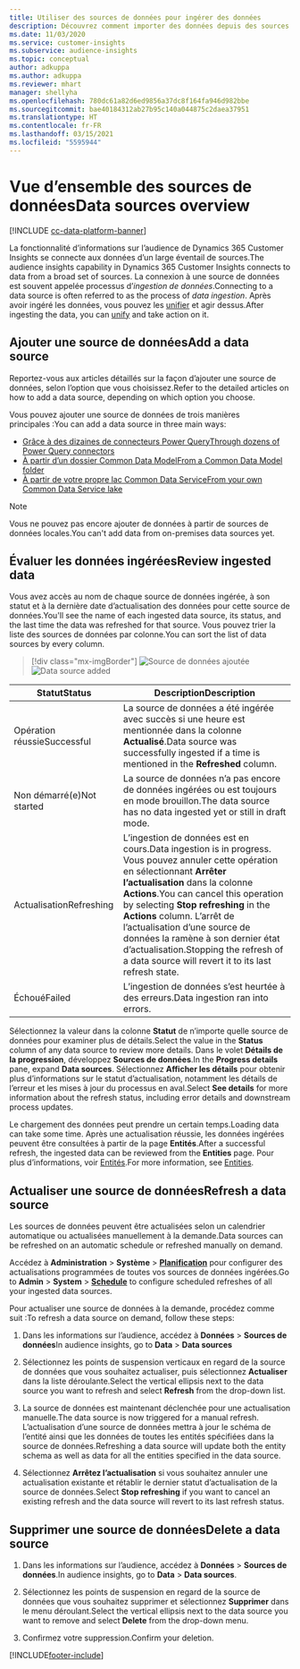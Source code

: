 ```yaml
---
title: Utiliser des sources de données pour ingérer des données
description: Découvrez comment importer des données depuis des sources diverses.
ms.date: 11/03/2020
ms.service: customer-insights
ms.subservice: audience-insights
ms.topic: conceptual
author: adkuppa
ms.author: adkuppa
ms.reviewer: mhart
manager: shellyha
ms.openlocfilehash: 780dc61a82d6ed9856a37dc8f164fa946d982bbe
ms.sourcegitcommit: bae40184312ab27b95c140a044875c2daea37951
ms.translationtype: HT
ms.contentlocale: fr-FR
ms.lasthandoff: 03/15/2021
ms.locfileid: "5595944"
---
```

# <a name="data-sources-overview"></a><span data-ttu-id="eb6c0-103">Vue d’ensemble des sources de données</span><span class="sxs-lookup"><span data-stu-id="eb6c0-103">Data sources overview</span></span>

[!INCLUDE [cc-data-platform-banner](../includes/cc-data-platform-banner.md)]

<span data-ttu-id="eb6c0-104">La fonctionnalité d’informations sur l’audience de Dynamics 365 Customer Insights se connecte aux données d’un large éventail de sources.</span><span class="sxs-lookup"><span data-stu-id="eb6c0-104">The audience insights capability in Dynamics 365 Customer Insights connects to data from a broad set of sources.</span></span> <span data-ttu-id="eb6c0-105">La connexion à une source de données est souvent appelée processus d’*ingestion de données*.</span><span class="sxs-lookup"><span data-stu-id="eb6c0-105">Connecting to a data source is often referred to as the process of *data ingestion*.</span></span> <span data-ttu-id="eb6c0-106">Après avoir ingéré les données, vous pouvez les [unifier](data-unification.md) et agir dessus.</span><span class="sxs-lookup"><span data-stu-id="eb6c0-106">After ingesting the data, you can [unify](data-unification.md) and take action on it.</span></span>

## <a name="add-a-data-source"></a><span data-ttu-id="eb6c0-107">Ajouter une source de données</span><span class="sxs-lookup"><span data-stu-id="eb6c0-107">Add a data source</span></span>

<span data-ttu-id="eb6c0-108">Reportez-vous aux articles détaillés sur la façon d’ajouter une source de données, selon l’option que vous choisissez.</span><span class="sxs-lookup"><span data-stu-id="eb6c0-108">Refer to the detailed articles on how to add a data source, depending on which option you choose.</span></span>

<span data-ttu-id="eb6c0-109">Vous pouvez ajouter une source de données de trois manières principales :</span><span class="sxs-lookup"><span data-stu-id="eb6c0-109">You can add a data source in three main ways:</span></span>

- [<span data-ttu-id="eb6c0-110">Grâce à des dizaines de connecteurs Power Query</span><span class="sxs-lookup"><span data-stu-id="eb6c0-110">Through dozens of Power Query connectors</span></span>](connect-power-query.md)
- [<span data-ttu-id="eb6c0-111">À partir d’un dossier Common Data Model</span><span class="sxs-lookup"><span data-stu-id="eb6c0-111">From a Common Data Model folder</span></span>](connect-common-data-model.md)
- [<span data-ttu-id="eb6c0-112">À partir de votre propre lac Common Data Service</span><span class="sxs-lookup"><span data-stu-id="eb6c0-112">From your own Common Data Service lake</span></span>](connect-common-data-service-lake.md)

> [!NOTE]
> <span data-ttu-id="eb6c0-113">Vous ne pouvez pas encore ajouter de données à partir de sources de données locales.</span><span class="sxs-lookup"><span data-stu-id="eb6c0-113">You can't add data from on-premises data sources yet.</span></span>

## <a name="review-ingested-data"></a><span data-ttu-id="eb6c0-114">Évaluer les données ingérées</span><span class="sxs-lookup"><span data-stu-id="eb6c0-114">Review ingested data</span></span>

<span data-ttu-id="eb6c0-115">Vous avez accès au nom de chaque source de données ingérée, à son statut et à la dernière date d’actualisation des données pour cette source de données.</span><span class="sxs-lookup"><span data-stu-id="eb6c0-115">You'll see the name of each ingested data source, its status, and the last time the data was refreshed for that source.</span></span> <span data-ttu-id="eb6c0-116">Vous pouvez trier la liste des sources de données par colonne.</span><span class="sxs-lookup"><span data-stu-id="eb6c0-116">You can sort the list of data sources by every column.</span></span>

> [!div class="mx-imgBorder"]
> <span data-ttu-id="eb6c0-117">![Source de données ajoutée](media/configure-data-datasource-added.png "Source de données ajoutée")</span><span class="sxs-lookup"><span data-stu-id="eb6c0-117">![Data source added](media/configure-data-datasource-added.png "Data source added")</span></span>

|<span data-ttu-id="eb6c0-118">Statut</span><span class="sxs-lookup"><span data-stu-id="eb6c0-118">Status</span></span>  |<span data-ttu-id="eb6c0-119">Description</span><span class="sxs-lookup"><span data-stu-id="eb6c0-119">Description</span></span>  |
|---------|---------|
|<span data-ttu-id="eb6c0-120">Opération réussie</span><span class="sxs-lookup"><span data-stu-id="eb6c0-120">Successful</span></span>   |<span data-ttu-id="eb6c0-121">La source de données a été ingérée avec succès si une heure est mentionnée dans la colonne **Actualisé**.</span><span class="sxs-lookup"><span data-stu-id="eb6c0-121">Data source was successfully ingested if a time is mentioned in the **Refreshed** column.</span></span>
|<span data-ttu-id="eb6c0-122">Non démarré(e)</span><span class="sxs-lookup"><span data-stu-id="eb6c0-122">Not started</span></span>   |<span data-ttu-id="eb6c0-123">La source de données n’a pas encore de données ingérées ou est toujours en mode brouillon.</span><span class="sxs-lookup"><span data-stu-id="eb6c0-123">The data source has no data ingested yet or still in draft mode.</span></span>         |
|<span data-ttu-id="eb6c0-124">Actualisation</span><span class="sxs-lookup"><span data-stu-id="eb6c0-124">Refreshing</span></span>    |<span data-ttu-id="eb6c0-125">L’ingestion de données est en cours.</span><span class="sxs-lookup"><span data-stu-id="eb6c0-125">Data ingestion is in progress.</span></span> <span data-ttu-id="eb6c0-126">Vous pouvez annuler cette opération en sélectionnant **Arrêter l’actualisation** dans la colonne **Actions**.</span><span class="sxs-lookup"><span data-stu-id="eb6c0-126">You can cancel this operation by selecting **Stop refreshing** in the **Actions** column.</span></span> <span data-ttu-id="eb6c0-127">L’arrêt de l’actualisation d’une source de données la ramène à son dernier état d’actualisation.</span><span class="sxs-lookup"><span data-stu-id="eb6c0-127">Stopping the refresh of a data source will revert it to its last refresh state.</span></span>       |
|<span data-ttu-id="eb6c0-128">Échoué</span><span class="sxs-lookup"><span data-stu-id="eb6c0-128">Failed</span></span>     |<span data-ttu-id="eb6c0-129">L’ingestion de données s’est heurtée à des erreurs.</span><span class="sxs-lookup"><span data-stu-id="eb6c0-129">Data ingestion ran into errors.</span></span>         |

<span data-ttu-id="eb6c0-130">Sélectionnez la valeur dans la colonne **Statut** de n’importe quelle source de données pour examiner plus de détails.</span><span class="sxs-lookup"><span data-stu-id="eb6c0-130">Select the value in the **Status** column of any data source to review more details.</span></span> <span data-ttu-id="eb6c0-131">Dans le volet **Détails de la progression**, développez **Sources de données**.</span><span class="sxs-lookup"><span data-stu-id="eb6c0-131">In the **Progress details** pane, expand **Data sources**.</span></span> <span data-ttu-id="eb6c0-132">Sélectionnez **Afficher les détails** pour obtenir plus d’informations sur le statut d’actualisation, notamment les détails de l’erreur et les mises à jour du processus en aval.</span><span class="sxs-lookup"><span data-stu-id="eb6c0-132">Select **See details** for more information about the refresh status, including error details and downstream process updates.</span></span>

<span data-ttu-id="eb6c0-133">Le chargement des données peut prendre un certain temps.</span><span class="sxs-lookup"><span data-stu-id="eb6c0-133">Loading data can take some time.</span></span> <span data-ttu-id="eb6c0-134">Après une actualisation réussie, les données ingérées peuvent être consultées à partir de la page **Entités**.</span><span class="sxs-lookup"><span data-stu-id="eb6c0-134">After a successful refresh, the ingested data can be reviewed from the **Entities** page.</span></span> <span data-ttu-id="eb6c0-135">Pour plus d’informations, voir [Entités](entities.md).</span><span class="sxs-lookup"><span data-stu-id="eb6c0-135">For more information, see [Entities](entities.md).</span></span>

## <a name="refresh-a-data-source"></a><span data-ttu-id="eb6c0-136">Actualiser une source de données</span><span class="sxs-lookup"><span data-stu-id="eb6c0-136">Refresh a data source</span></span>

<span data-ttu-id="eb6c0-137">Les sources de données peuvent être actualisées selon un calendrier automatique ou actualisées manuellement à la demande.</span><span class="sxs-lookup"><span data-stu-id="eb6c0-137">Data sources can be refreshed on an automatic schedule or refreshed manually on demand.</span></span> 

<span data-ttu-id="eb6c0-138">Accédez à **Administration** > **Système** > [**Planification**](system.md#schedule-tab) pour configurer des actualisations programmées de toutes vos sources de données ingérées.</span><span class="sxs-lookup"><span data-stu-id="eb6c0-138">Go to **Admin** > **System** > [**Schedule**](system.md#schedule-tab) to configure scheduled refreshes of all your ingested data sources.</span></span>

<span data-ttu-id="eb6c0-139">Pour actualiser une source de données à la demande, procédez comme suit :</span><span class="sxs-lookup"><span data-stu-id="eb6c0-139">To refresh a data source on demand, follow these steps:</span></span>

1. <span data-ttu-id="eb6c0-140">Dans les informations sur l’audience, accédez à **Données** > **Sources de données**</span><span class="sxs-lookup"><span data-stu-id="eb6c0-140">In audience insights, go to **Data** > **Data sources**</span></span>

2. <span data-ttu-id="eb6c0-141">Sélectionnez les points de suspension verticaux en regard de la source de données que vous souhaitez actualiser, puis sélectionnez **Actualiser** dans la liste déroulante.</span><span class="sxs-lookup"><span data-stu-id="eb6c0-141">Select the vertical ellipsis next to the data source you want to refresh and select **Refresh** from the drop-down list.</span></span>

3. <span data-ttu-id="eb6c0-142">La source de données est maintenant déclenchée pour une actualisation manuelle.</span><span class="sxs-lookup"><span data-stu-id="eb6c0-142">The data source is now triggered for a manual refresh.</span></span> <span data-ttu-id="eb6c0-143">L’actualisation d’une source de données mettra à jour le schéma de l’entité ainsi que les données de toutes les entités spécifiées dans la source de données.</span><span class="sxs-lookup"><span data-stu-id="eb6c0-143">Refreshing a data source will update both the entity schema as well as data for all the entities specified in the data source.</span></span>

4. <span data-ttu-id="eb6c0-144">Sélectionnez **Arrêtez l’actualisation** si vous souhaitez annuler une actualisation existante et rétablir le dernier statut d’actualisation de la source de données.</span><span class="sxs-lookup"><span data-stu-id="eb6c0-144">Select **Stop refreshing** if you want to cancel an existing refresh and the data source will revert to its last refresh status.</span></span>

## <a name="delete-a-data-source"></a><span data-ttu-id="eb6c0-145">Supprimer une source de données</span><span class="sxs-lookup"><span data-stu-id="eb6c0-145">Delete a data source</span></span>

1. <span data-ttu-id="eb6c0-146">Dans les informations sur l’audience, accédez à **Données** > **Sources de données**.</span><span class="sxs-lookup"><span data-stu-id="eb6c0-146">In audience insights, go to **Data** > **Data sources**.</span></span>

2. <span data-ttu-id="eb6c0-147">Sélectionnez les points de suspension en regard de la source de données que vous souhaitez supprimer et sélectionnez **Supprimer** dans le menu déroulant.</span><span class="sxs-lookup"><span data-stu-id="eb6c0-147">Select the vertical ellipsis next to the data source you want to remove and select **Delete** from the drop-down menu.</span></span>

3. <span data-ttu-id="eb6c0-148">Confirmez votre suppression.</span><span class="sxs-lookup"><span data-stu-id="eb6c0-148">Confirm your deletion.</span></span>


[!INCLUDE[footer-include](../includes/footer-banner.md)]